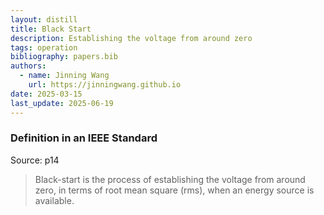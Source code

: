 ```yaml
---
layout: distill
title: Black Start
description: Establishing the voltage from around zero
tags: operation
bibliography: papers.bib
authors:
  - name: Jinning Wang
    url: https://jinningwang.github.io
date: 2025-03-15
last_update: 2025-06-19
---
```


### Definition in an IEEE Standard

Source: <d-cite key="ieee2025std2988"></d-cite> p14

> Black-start is the process of establishing the voltage from around zero, in terms of root mean square (rms), when an energy source is available.
